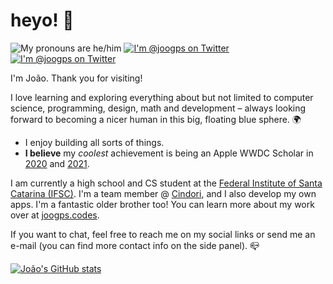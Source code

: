 # heyo! 👋
<p>
    <img src="https://shields.io/badge/pronouns-he/him-blue" alt="My pronouns are he/him"/>
    <a href="https://twitter.com/joogps">
        <img src="https://img.shields.io/badge/@joogps-lightgrey.svg?style=social&logo=twitter" alt="I'm @joogps on Twitter" />
    </a>
    <a href="https://instagram.com/joogps">
        <img src="https://img.shields.io/badge/@joogps-lightgrey.svg?style=social&logo=instagram" alt="I'm @joogps on Twitter" />
    </a>
</p>

I'm João. Thank you for visiting!

I love learning and exploring everything about but not limited to computer science, programming, design, math and development – always looking forward to becoming a nicer human in this big, floating blue sphere. 🌍
- I enjoy building all sorts of things.
- **I believe** my _coolest_ achievement is being an Apple WWDC Scholar in [2020](https://github.com/joogps/WWDC-2020) and [2021](https://github.com/joogps/WWDC-2021).

I am currently a high school and CS student at the [Federal Institute of Santa Catarina (IFSC)](https://www.ifsc.edu.br). I'm a team member @ [Cindori](https://cindori.org), and I also develop my own apps. I'm a fantastic older brother too! You can learn more about my work over at [joogps.codes](https://joogps.codes).

If you want to chat, feel free to reach me on my social links or send me an e-mail (you can find more contact info on the side panel). 📪

[![João's GitHub stats](https://github-readme-stats.vercel.app/api?username=joogps&show_icons=true&theme=algolia)](https://github.com/anuraghazra/github-readme-stats)

